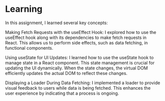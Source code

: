 # Learning 

In this assignment, I learned several key concepts:

Making Fetch Requests with the useEffect Hook: I explored how to use the useEffect hook along with its dependencies to make fetch requests in React. This allows us to perform side effects, such as data fetching, in functional components.

Using useState for UI Updates: I learned how to use the useState hook to manage state in a React component. This state management is crucial for updating the UI dynamically. When the state changes, the virtual DOM efficiently updates the actual DOM to reflect these changes.

Displaying a Loader During Data Fetching: I implemented a loader to provide visual feedback to users while data is being fetched. This enhances the user experience by indicating that a process is ongoing.